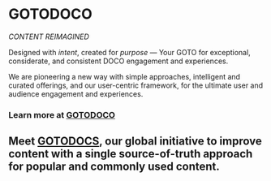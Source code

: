 # GOTODOCO
_CONTENT REIMAGINED_

Designed with _intent_, created for _purpose_ — Your GOTO for exceptional, considerate, and consistent DOCO engagement and experiences. 

We are pioneering a new way with simple approaches, intelligent and curated offerings, and our user-centric framework, for the ultimate user and audience engagement and experiences.

### Learn more at [GOTODOCO](https://gotodoco.com) 

## Meet [GOTODOCS](https://github.com/gotodocs.git), our global initiative to improve content with a single source-of-truth approach for popular and commonly used content.
